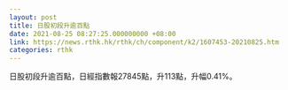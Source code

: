 ```yaml
---
layout: post
title: 日股初段升逾百點
date: 2021-08-25 08:27:25.000000000 +08:00
link: https://news.rthk.hk/rthk/ch/component/k2/1607453-20210825.htm
categories: rthk
---
```


日股初段升逾百點，日經指數報27845點，升113點，升幅0.41%。
